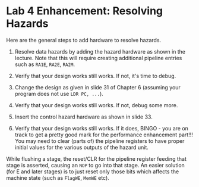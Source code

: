 # Lab 4 Enhancement: Resolving Hazards

Here are the general steps to add hardware to resolve hazards.

1. Resolve data hazards by adding the hazard hardware as shown in the lecture. Note that this will require creating additional pipeline entries such as `RA1E`, `RA2E`, `RA2M`.

2. Verify that your design works still works. If not, it's time to debug. 

3. Change the design as given in slide 31 of Chapter 6 (assuming your program does not use `LDR PC, ...`).

4. Verify that your design works still works. If not, debug some more. 

5. Insert the control hazard hardware as shown in slide 33.

6. Verify that your design works still works. If it does, BINGO - you are on track to get a pretty good mark for the performance enhancement part!!! You may need to clear (parts of) the pipeline registers to have proper initial values for the various outputs of the hazard unit.

While flushing a stage, the reset/CLR for the pipeline register feeding that stage is asserted, causing an `NOP` to go into that stage. An easier solution (for E and later stages) is to just reset only those bits which affects the machine state (such as `FlagWE`, `MemWE` etc).